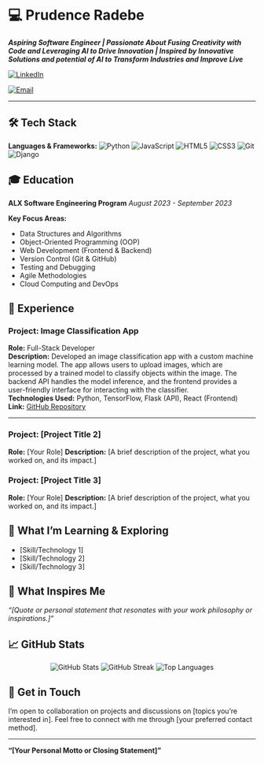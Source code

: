 # 💻 **Prudence Radebe**

**_Aspiring Software Engineer | Passionate About Fusing Creativity with Code and Leveraging AI to Drive Innovation | Inspired by Innovative Solutions and potential of AI to Transform Industries and Improve Live_**

[![LinkedIn](https://img.shields.io/badge/-LinkedIn-blue?style=flat&logo=Linkedin&logoColor=white)](https://www.linkedin.com/in/prudence-radebe-736b08241/)
<!-- [![Portfolio](https://img.shields.io/badge/-Portfolio-orange?style=flat&logo=google-chrome&logoColor=white)](https://yourportfolio.com) -->
[![Email](https://img.shields.io/badge/-Email-c14438?style=flat&logo=Gmail&logoColor=white)](mailto:missphumy@gmail.com)

---

## 🛠 **Tech Stack**

**Languages & Frameworks:**
![Python](https://img.shields.io/badge/-Python-333?style=flat&logo=python)
![JavaScript](https://img.shields.io/badge/-JavaScript-333?style=flat&logo=javascript)
![HTML5](https://img.shields.io/badge/-HTML5-333?style=flat&logo=html5)
![CSS3](https://img.shields.io/badge/-CSS3-333?style=flat&logo=css3)
![Git](https://img.shields.io/badge/-Git-333?style=flat&logo=git)
![Django](https://img.shields.io/badge/-Django-333?style=flat&logo=django)
<!-- ![React](https://img.shields.io/badge/-React-333?style=flat&logo=react) -->

<!-- ![Flask](https://img.shields.io/badge/-Flask-333?style=flat&logo=flask) -->
<!-- ![SQL](https://img.shields.io/badge/-SQL-333?style=flat&logo=postgresql) -->


## 🎓 **Education**

**ALX Software Engineering Program**
_August 2023 - September 2023_

**Key Focus Areas:**
- Data Structures and Algorithms
- Object-Oriented Programming (OOP)
- Web Development (Frontend & Backend)
- Version Control (Git & GitHub)
- Testing and Debugging
- Agile Methodologies
- Cloud Computing and DevOps
<!-- -  Databases and SQL -->

## 💼 **Experience**

### **Project: Image Classification App**
**Role:** Full-Stack Developer  
**Description:** Developed an image classification app with a custom machine learning model. The app allows users to upload images, which are processed by a trained model to classify objects within the image. The backend API handles the model inference, and the frontend provides a user-friendly interface for interacting with the classifier.  
**Technologies Used:** Python, TensorFlow, Flask (API), React (Frontend)  
**Link:** [GitHub Repository](#https://github.com/MissPhumy/image-Classification)

---

### **Project: [Project Title 2]**
**Role:** [Your Role]
**Description:** [A brief description of the project, what you worked on, and its impact.]

### **Project: [Project Title 3]**
**Role:** [Your Role]
**Description:** [A brief description of the project, what you worked on, and its impact.]

## 🌱 **What I’m Learning & Exploring**
- [Skill/Technology 1]
- [Skill/Technology 2]
- [Skill/Technology 3]

## 🌟 **What Inspires Me**
_“[Quote or personal statement that resonates with your work philosophy or inspirations.]”_

## 📈 **GitHub Stats**
<p align="center">
  <img src="https://github-readme-stats.vercel.app/api?username=yourusername&show_icons=true&theme=radical" alt="GitHub Stats">
  <img src="https://github-readme-streak-stats.herokuapp.com/?user=yourusername&theme=radical" alt="GitHub Streak">
  <img src="https://github-readme-stats.vercel.app/api/top-langs/?username=yourusername&layout=compact&theme=radical" alt="Top Languages">
</p>

## 💬 **Get in Touch**
I’m open to collaboration on projects and discussions on [topics you’re interested in]. Feel free to connect with me through [your preferred contact method].

---

**“[Your Personal Motto or Closing Statement]”**
